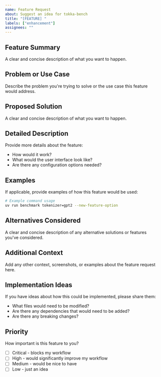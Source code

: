 ```yaml
---
name: Feature Request
about: Suggest an idea for tokka-bench
title: "[FEATURE] "
labels: ["enhancement"]
assignees: ""
---
```


## Feature Summary

A clear and concise description of what you want to happen.

## Problem or Use Case

Describe the problem you're trying to solve or the use case this feature would address.

## Proposed Solution

A clear and concise description of what you want to happen.

## Detailed Description

Provide more details about the feature:

- How would it work?
- What would the user interface look like?
- Are there any configuration options needed?

## Examples

If applicable, provide examples of how this feature would be used:

```bash
# Example command usage
uv run benchmark tokenizer=gpt2 --new-feature-option
```

## Alternatives Considered

A clear and concise description of any alternative solutions or features you've considered.

## Additional Context

Add any other context, screenshots, or examples about the feature request here.

## Implementation Ideas

If you have ideas about how this could be implemented, please share them:

- What files would need to be modified?
- Are there any dependencies that would need to be added?
- Are there any breaking changes?

## Priority

How important is this feature to you?

- [ ] Critical - blocks my workflow
- [ ] High - would significantly improve my workflow
- [ ] Medium - would be nice to have
- [ ] Low - just an idea
